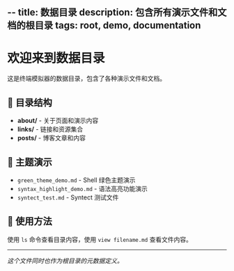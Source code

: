 --
title: 数据目录
description: 包含所有演示文件和文档的根目录
tags: root, demo, documentation
--

# 欢迎来到数据目录

这是终端模拟器的数据目录，包含了各种演示文件和文档。

## 📁 目录结构

- **about/** - 关于页面和演示内容
- **links/** - 链接和资源集合  
- **posts/** - 博客文章和内容

## 🎨 主题演示

- `green_theme_demo.md` - Shell 绿色主题演示
- `syntax_highlight_demo.md` - 语法高亮功能演示
- `syntect_test.md` - Syntect 测试文件

## 📖 使用方法

使用 `ls` 命令查看目录内容，使用 `view filename.md` 查看文件内容。

---

*这个文件同时也作为根目录的元数据定义。*
